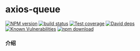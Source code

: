 # axios-queue

[![NPM version][npm-image]][npm-url]
[![build status][travis-image]][travis-url]
[![Test coverage][codecov-image]][codecov-url]
[![David deps][david-image]][david-url]
[![Known Vulnerabilities][snyk-image]][snyk-url]
[![npm download][download-image]][download-url]

[npm-image]: https://img.shields.io/npm/v/axios-queue.svg?style=flat-square
[npm-url]: https://npmjs.org/package/axios-queue
[travis-image]: https://travis-ci.org/saqqdy/axios-queue.svg?branch=master
[travis-url]: https://travis-ci.org/saqqdy/axios-queue
[codecov-image]: https://img.shields.io/codecov/c/github/saqqdy/axios-queue.svg?style=flat-square
[codecov-url]: https://codecov.io/github/saqqdy/axios-queue?branch=master
[david-image]: https://img.shields.io/david/saqqdy/axios-queue.svg?style=flat-square
[david-url]: https://david-dm.org/saqqdy/axios-queue
[snyk-image]: https://snyk.io/test/npm/axios-queue/badge.svg?style=flat-square
[snyk-url]: https://snyk.io/test/npm/axios-queue
[download-image]: https://img.shields.io/npm/dm/axios-queue.svg?style=flat-square
[download-url]: https://npmjs.org/package/axios-queue

### 介绍
